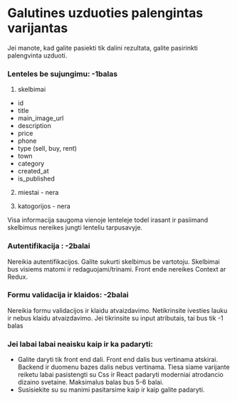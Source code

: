 # Galutines uzduoties palengintas varijantas

Jei manote, kad galite pasiekti tik dalini rezultata, galite pasirinkti palengvinta uzduoti.

### Lenteles be sujungimu: -1balas

1. skelbimai

- id
- title
- main_image_url
- description
- price
- phone
- type (sell, buy, rent)
- town
- category
- created_at
- is_published

2. miestai - nera

3. katogorijos - nera

Visa informacija saugoma vienoje lenteleje todel irasant ir pasiimand skelbimus nereikes jungti lenteliu tarpusavyje.

### Autentifikacija : -2balai

Nereikia autentifikacijos. Galite sukurti skelbimus be vartotoju. Skelbimai bus visiems matomi ir redaguojami/trinami. Front ende nereikes Context ar Redux.

### Formu validacija ir klaidos: -2balai

Nereikia formu validacijos ir klaidu atvaizdavimo. Netikrinsite ivesties lauku ir nebus klaidu atvaizdavimo. Jei tikrinsite su input atributais, tai bus tik -1 balas

### Jei labai labai neaisku kaip ir ka padaryti:

- Galite daryti tik front end dali. Front end dalis bus vertinama atskirai. Backend ir duomenu bazes dalis nebus vertinama. Tiesa siame varijante reiketu labai pasistengti su Css ir React padaryti moderniai atrodancio dizaino svetaine. Maksimalus balas bus 5-6 balai.
- Susisiekite su su manimi pasitarsime kaip ir kaip galite padaryti.
